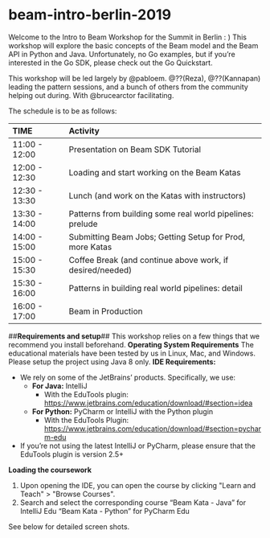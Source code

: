 # beam-intro-berlin-2019
Welcome to the Intro to Beam Workshop for the Summit in Berlin : )
This workshop will explore the basic concepts of the Beam model and the Beam API in Python and Java. Unfortunately, no Go examples, but if you’re interested in the Go SDK, please check out the Go Quickstart.

This workshop will be led largely by @pabloem.  @??(Reza), @??(Kannapan) leading the pattern sessions, and a bunch of others from the community helping out during.  With @brucearctor facilitating.  


The schedule is to be as follows:

| TIME | Activity |
| :--- | :--- |
| 11:00 - 12:00 | Presentation on Beam SDK Tutorial |
| 12:00 - 12:30 |Loading and start working on the Beam Katas |
| 12:30 - 13:30 | Lunch (and work on the Katas with instructors) |
| 13:30 - 14:00 | Patterns from building some real world pipelines: prelude |
| 14:00 - 15:00 | Submitting Beam Jobs; Getting Setup for Prod, more Katas |
| 15:00 - 15:30 | Coffee Break (and continue above work, if desired/needed) |
| 15:30 - 16:00 | Patterns in building real world pipelines: detail |
| 16:00 - 17:00 | Beam in Production |


##**Requirements and setup**##
This workshop relies on a few things that we recommend you install beforehand.
**Operating System Requirements**
The educational materials have been tested by us in Linux, Mac, and Windows.
Please setup the project using Java 8 only.
**IDE Requirements:**
* We rely on some of the JetBrains’ products. Specifically, we use:
  * **For Java:** IntelliJ
    * With the EduTools plugin: 
      https://www.jetbrains.com/education/download/#section=idea
  * **For Python:** PyCharm or IntelliJ with the Python plugin
    * With the EduTools Plugin: 
      https://www.jetbrains.com/education/download/#section=pycharm-edu
* If you’re not using the latest IntelliJ or PyCharm, please ensure that the EduTools plugin is version 2.5+

**Loading the coursework**
1. Upon opening the IDE, you can open the course by clicking
"Learn and Teach" > "Browse Courses".
2. Search and select the corresponding course
“Beam Kata - Java” for IntelliJ Edu
“Beam Kata - Python” for PyCharm Edu

See below for detailed screen shots.  
